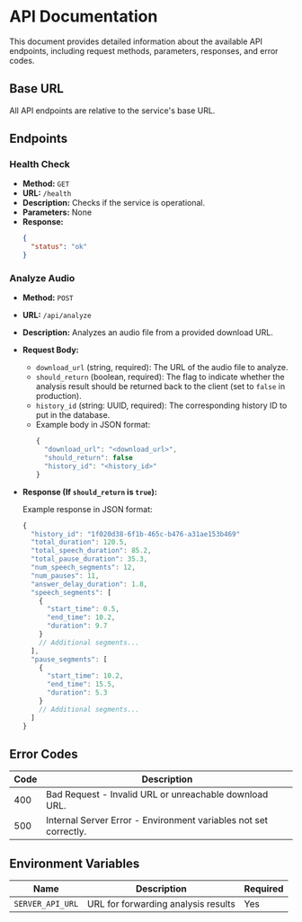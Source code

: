 # API Documentation

This document provides detailed information about the available API endpoints, including request methods, parameters, responses, and error codes.

## Base URL

All API endpoints are relative to the service's base URL.

## Endpoints

### Health Check

- **Method:** `GET`
- **URL:** `/health`
- **Description:** Checks if the service is operational.
- **Parameters:** None
- **Response:**
  ```json
  {
    "status": "ok"
  }
  ```

### Analyze Audio

- **Method:** `POST`
- **URL:** `/api/analyze`
- **Description:** Analyzes an audio file from a provided download URL.
- **Request Body:**
  - `download_url` (string, required): The URL of the audio file to analyze.
  - `should_return` (boolean, required): The flag to indicate whether the analysis result should be returned back to the client (set to `false` in production).
  - `history_id` (string: UUID, required): The corresponding history ID to put in the database.
  - Example body in JSON format:
    ```javascript
    {
      "download_url": "<download_url>",
      "should_return": false
      "history_id": "<history_id>"
    }
    ```
- **Response (If `should_return` is `true`):**

  Example response in JSON format:

  ```javascript
  {
    "history_id": "1f020d38-6f1b-465c-b476-a31ae153b469"
    "total_duration": 120.5,
    "total_speech_duration": 85.2,
    "total_pause_duration": 35.3,
    "num_speech_segments": 12,
    "num_pauses": 11,
    "answer_delay_duration": 1.8,
    "speech_segments": [
      {
        "start_time": 0.5,
        "end_time": 10.2,
        "duration": 9.7
      }
      // Additional segments...
    ],
    "pause_segments": [
      {
        "start_time": 10.2,
        "end_time": 15.5,
        "duration": 5.3
      }
      // Additional segments...
    ]
  }
  ```

## Error Codes

| Code | Description                                                      |
| ---- | ---------------------------------------------------------------- |
| 400  | Bad Request - Invalid URL or unreachable download URL.           |
| 500  | Internal Server Error - Environment variables not set correctly. |

## Environment Variables

| Name             | Description                         | Required |
| ---------------- | ----------------------------------- | -------- |
| `SERVER_API_URL` | URL for forwarding analysis results | Yes      |
